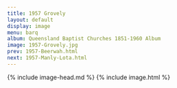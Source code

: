 ```yaml
---
title: 1957 Grovely
layout: default
display: image
menu: barq
album: Queensland Baptist Churches 1851-1960 Album
image: 1957-Grovely.jpg
prev: 1957-Beerwah.html
next: 1957-Manly-Lota.html
---
```

{% include image-head.md %}
{% include image.html %}